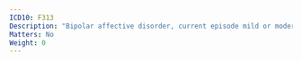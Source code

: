```yaml
---
ICD10: F313
Description: "Bipolar affective disorder, current episode mild or moderate depression"
Matters: No
Weight: 0
---
```

